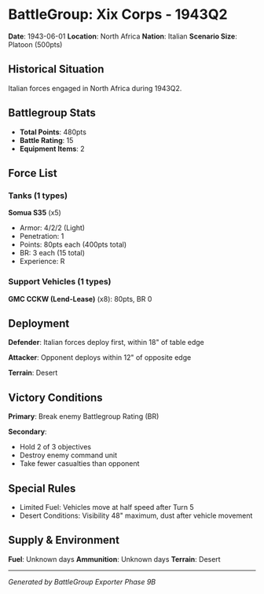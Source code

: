 # BattleGroup: Xix Corps - 1943Q2

**Date**: 1943-06-01
**Location**: North Africa
**Nation**: Italian
**Scenario Size**: Platoon (500pts)

## Historical Situation

Italian forces engaged in North Africa during 1943Q2.

## Battlegroup Stats

- **Total Points**: 480pts
- **Battle Rating**: 15
- **Equipment Items**: 2

## Force List

### Tanks (1 types)

**Somua S35** (x5)
- Armor: 4/2/2 (Light)
- Penetration: 1
- Points: 80pts each (400pts total)
- BR: 3 each (15 total)
- Experience: R

### Support Vehicles (1 types)

**GMC CCKW (Lend-Lease)** (x8): 80pts, BR 0

## Deployment

**Defender**: Italian forces deploy first, within 18" of table edge

**Attacker**: Opponent deploys within 12" of opposite edge

**Terrain**: Desert

## Victory Conditions

**Primary**: Break enemy Battlegroup Rating (BR)

**Secondary**:
- Hold 2 of 3 objectives
- Destroy enemy command unit
- Take fewer casualties than opponent

## Special Rules

- Limited Fuel: Vehicles move at half speed after Turn 5
- Desert Conditions: Visibility 48" maximum, dust after vehicle movement

## Supply & Environment

**Fuel**: Unknown days
**Ammunition**: Unknown days
**Terrain**: Desert

---

*Generated by BattleGroup Exporter Phase 9B*
